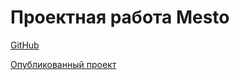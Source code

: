 # Проектная работа Mesto

[GitHub](https://github.com/aaswirin/mesto-project-ff.git)

[Опубликованный проект](https://aaswirin.github.io/mesto-project-ff/)
